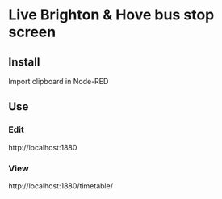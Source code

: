 # Live Brighton & Hove bus stop screen

## Install
Import clipboard in Node-RED

## Use
### Edit
http://localhost:1880

### View
http://localhost:1880/timetable/
